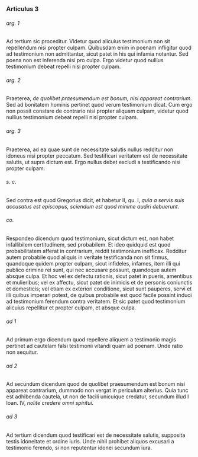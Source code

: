 ### Articulus 3

###### arg. 1
Ad tertium sic proceditur. Videtur quod alicuius testimonium non sit repellendum nisi propter culpam. Quibusdam enim in poenam infligitur quod ad testimonium non admittantur, sicut patet in his qui infamia notantur. Sed poena non est inferenda nisi pro culpa. Ergo videtur quod nullius testimonium debeat repelli nisi propter culpam.

###### arg. 2
Praeterea, *de quolibet praesumendum est bonum, nisi appareat contrarium*. Sed ad bonitatem hominis pertinet quod verum testimonium dicat. Cum ergo non possit constare de contrario nisi propter aliquam culpam, videtur quod nullius testimonium debeat repelli nisi propter culpam.

###### arg. 3
Praeterea, ad ea quae sunt de necessitate salutis nullus redditur non idoneus nisi propter peccatum. Sed testificari veritatem est de necessitate salutis, ut supra dictum est. Ergo nullus debet excludi a testificando nisi propter culpam.

###### s. c.
Sed contra est quod Gregorius dicit, et habetur II, qu. I, *quia a servis suis accusatus est episcopus, sciendum est quod minime audiri debuerunt*.

###### co.
Respondeo dicendum quod testimonium, sicut dictum est, non habet infallibilem certitudinem, sed probabilem. Et ideo quidquid est quod probabilitatem afferat in contrarium, reddit testimonium inefficax. Redditur autem probabile quod aliquis in veritate testificanda non sit firmus, quandoque quidem propter culpam, sicut infideles, infames, item illi qui publico crimine rei sunt, qui nec accusare possunt, quandoque autem absque culpa. Et hoc vel ex defectu rationis, sicut patet in pueris, amentibus et mulieribus; vel ex affectu, sicut patet de inimicis et de personis coniunctis et domesticis; vel etiam ex exteriori conditione, sicut sunt pauperes, servi et illi quibus imperari potest, de quibus probabile est quod facile possint induci ad testimonium ferendum contra veritatem. Et sic patet quod testimonium alicuius repellitur et propter culpam, et absque culpa.

###### ad 1
Ad primum ergo dicendum quod repellere aliquem a testimonio magis pertinet ad cautelam falsi testimonii vitandi quam ad poenam. Unde ratio non sequitur.

###### ad 2
Ad secundum dicendum quod de quolibet praesumendum est bonum nisi appareat contrarium, dummodo non vergat in periculum alterius. Quia tunc est adhibenda cautela, ut non de facili unicuique credatur, secundum illud I Ioan. IV, *nolite credere omni spiritui*.

###### ad 3
Ad tertium dicendum quod testificari est de necessitate salutis, supposita testis idoneitate et ordine iuris. Unde nihil prohibet aliquos excusari a testimonio ferendo, si non reputentur idonei secundum iura.

